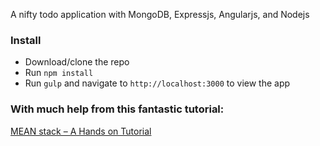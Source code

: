 A nifty todo application with MongoDB, Expressjs, Angularjs, and Nodejs

### Install

* Download/clone the repo
* Run `npm install`
* Run `gulp` and navigate to `http://localhost:3000` to view the app

### With much help from this fantastic tutorial:

[MEAN stack – A Hands on Tutorial](http://thejackalofjavascript.com/mean-stack-hands-on-tutorial)
